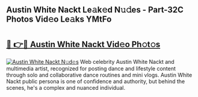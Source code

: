 ## Austin White Nackt Le𝚊k𝚎d N𝚞𝚍es - Part-32C Photos Vid𝚎o Le𝚊ks YMtFo

# <h2><a href="http://fb78hlw.evod.top/?m=Austin+White+Nackt">🔗 👉🔴 Austin White Nackt Vid𝚎o Ph𝚘t𝚘s</a></h2>

[![Austin White Nackt N𝚞d𝚎s](https://i.imgur.com/8V9OHl7.gif)](http://fb78hlw.evod.top/?m=Austin+White+Nackt)
Web celebrity Austin White Nackt and multimedia artist, recognized for posting dance and lifestyle content through solo and collaborative dance routines and mini vlogs. Austin White Nackt public persona is one of confidence and authority, but behind the scenes, he's a complex and nuanced individual. 

